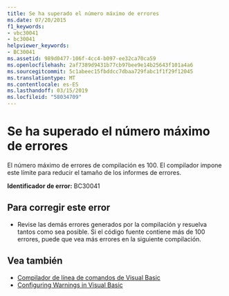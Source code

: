 ```yaml
---
title: Se ha superado el número máximo de errores
ms.date: 07/20/2015
f1_keywords:
- vbc30041
- bc30041
helpviewer_keywords:
- BC30041
ms.assetid: 989d0477-106f-4cc4-b097-ee32ca70ca59
ms.openlocfilehash: 2af7389d9431b77cb97bee9e14b25643f101a4a6
ms.sourcegitcommit: 5c1abeec15fbddcc7dbaa729fabc1f1f29f12045
ms.translationtype: MT
ms.contentlocale: es-ES
ms.lasthandoff: 03/15/2019
ms.locfileid: "58034709"
---
```

# <a name="maximum-number-of-errors-has-been-exceeded"></a>Se ha superado el número máximo de errores
El número máximo de errores de compilación es 100. El compilador impone este límite para reducir el tamaño de los informes de errores.  
  
 **Identificador de error:** BC30041  
  
## <a name="to-correct-this-error"></a>Para corregir este error  
  
-   Revise las demás errores generados por la compilación y resuelva tantos como sea posible. Si el código fuente contiene más de 100 errores, puede que vea más errores en la siguiente compilación.  
  
## <a name="see-also"></a>Vea también

- [Compilador de línea de comandos de Visual Basic](../../visual-basic/reference/command-line-compiler/index.md)
- [Configuring Warnings in Visual Basic](/visualstudio/ide/configuring-warnings-in-visual-basic)
